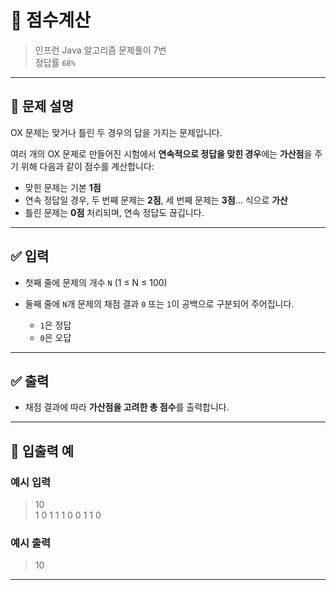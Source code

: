 # 🧮 점수계산

> 인프런 Java 알고리즘 문제풀이 7번  
> 정답률 `68%`

---

## 📌 문제 설명

OX 문제는 맞거나 틀린 두 경우의 답을 가지는 문제입니다.

여러 개의 OX 문제로 만들어진 시험에서 **연속적으로 정답을 맞힌 경우**에는 **가산점**을 주기 위해 다음과 같이 점수를 계산합니다:

- 맞힌 문제는 기본 **1점**
- 연속 정답일 경우, 두 번째 문제는 **2점**, 세 번째 문제는 **3점**... 식으로 **가산**
- 틀린 문제는 **0점** 처리되며, 연속 정답도 끊깁니다.

---

## ✅ 입력

- 첫째 줄에 문제의 개수 `N` (1 ≤ N ≤ 100)
- 둘째 줄에 `N`개 문제의 채점 결과 `0` 또는 `1`이 공백으로 구분되어 주어집니다.

  - `1`은 정답
  - `0`은 오답

---

## ✅ 출력

- 채점 결과에 따라 **가산점을 고려한 총 점수**를 출력합니다.

---

## 🧾 입출력 예

### 예시 입력
> 10  
> 1 0 1 1 1 0 0 1 1 0

### 예시 출력
> 10

---
